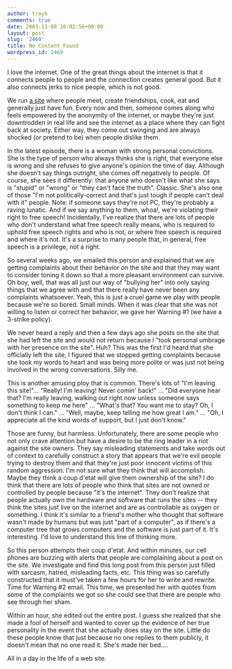 ```yaml
---
author: troyh
comments: true
date: 2003-11-08 16:02:56+00:00
layout: post
slug: '2469'
title: No Content Found
wordpress_id: 2469
---
```


I love the internet. One of the great things about the internet is that it connects people to people and the connection creates general good. But it also connects jerks to nice people, which is not good.
<!-- more -->
We run [a site](http://recipezaar.com) where people meet, create friendships, cook, eat and generally just have fun. Every now and then, someone comes along who feels empowered by the anonymity of the internet, or maybe they're just downtrodden in real life and see the internet as a place where they can fight back at society. Either way, they come out swinging and are always shocked (or pretend to be) when people dislike them.

In the latest episode, there is a woman with strong personal convictions. She is the type of person who always thinks she is right, that everyone else is wrong and she refuses to give anyone's opinion the time of day. Although she doesn't say things outright, she comes off negatively to people. Of course, she sees it differently: that anyone who doesn't like what she says is "stupid" or "wrong" or "they can't face the truth". Classic. She's also one of those "I'm not politically-correct and that's just tough if people can't deal with it" people. Note: if someone says they're not PC, they're probably a raving lunatic. And if we say anything to them, whoa!, we're violating their right to free speech! Incidentally, I've realize that there are lots of people who don't understand what free speech really means, who is required to uphold free speech rights and who is not, or where free speech is required and where it's not. It's a surprise to many people that, in general, free speech is a privilege, not a right.

So several weeks ago, we emailed this person and explained that we are getting complaints about their behavior on the site and that they may want to consider toning it down so that a more pleasant environment can survive. Oh boy, well, that was all just our way of "bullying her" into only saying things that we agree with and that there really have never been any complaints whatsoever. Yeah, this is just a cruel game we play with people because we're so bored. Small minds. When it was clear that she was not willing to listen or correct her behavior, we gave her Warning #1 (we have a 3-strike policy).

We never heard a reply and then a few days ago she posts on the site that she had left the site and would not return because I "took personal umbrage with her presence on the site". Huh? This was the first I'd heard that she officially left the site, I figured that we stopped getting complaints because she took my words to heart and was being more polite or was just not being involved in the wrong conversations. Silly me.

This is another amusing ploy that is common. There's lots of "I'm leaving this site!"... "Really! I'm leaving! Never comin' back!" ... "Did everyone hear that? I'm really leaving, walking out right now unless someone says something to keep me here" ... "What's that? You want me to stay? Oh, I don't think I can." ... "Well, maybe, keep telling me how great I am." ... "Oh, I appreciate all the kind words of support, but I just don't know."

Those are funny, but harmless. Unfortunately, there are some people who not only crave attention but have a desire to be the ring leader in a riot against the site owners. They say misleading statements and take words out of context to carefully construct a story that appears that we're evil people trying to destroy them and that they're just poor innocent victims of this random aggression. I'm not sure what they think that will accomplish. Maybe they think a coup d'etat will give them ownership of the site? I do think that there are lots of people who think that sites are not owned or controlled by people because "it's the internet". They don't realize that people actually own the hardware and software that runs the sites -- they think the sites just live on the internet and are as controllable as oxygen or something. I think it's similar to a friend's mother who thought that software wasn't made by humans but was just "part of a computer", as if there's a computer tree that grows computers and the software is just part of it. It's interesting. I'd love to understand this line of thinking more.

So this person attempts their coup d'etat. And within minutes, our cell phones are buzzing with alerts that people are complaining about a post on the site. We investigate and find this long post from this person just filled with sarcasm, hatred, misleading facts, etc. This thing was so carefully constructed that it must've taken a few hours for her to write and rewrite. Time for Warning #2 email. This time, we presented her with quotes from some of the complaints we got so she could see that there are people who see through her sham.

Within an hour, she edited out the entire post. I guess she realized that she made a fool of herself and wanted to cover up the evidence of her true personality in the event that she actually does stay on the site. Little do these people know that just because no one replies to them publicly, it doesn't mean that no one read it. She's made her bed....

All in a day in the life of a web site.
